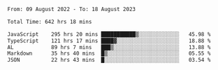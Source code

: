 
<!--START_SECTION:waka-->

```txt
From: 09 August 2022 - To: 18 August 2023

Total Time: 642 hrs 18 mins

JavaScript    295 hrs 20 mins ███████████▒░░░░░░░░░░░░░   45.98 %
TypeScript    121 hrs 17 mins ████▓░░░░░░░░░░░░░░░░░░░░   18.88 %
AL            89 hrs 7 mins   ███▒░░░░░░░░░░░░░░░░░░░░░   13.88 %
Markdown      35 hrs 40 mins  █▒░░░░░░░░░░░░░░░░░░░░░░░   05.55 %
JSON          22 hrs 43 mins  █░░░░░░░░░░░░░░░░░░░░░░░░   03.54 %
```

<!--END_SECTION:waka-->











